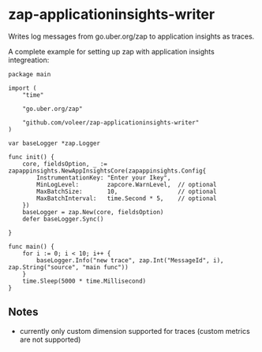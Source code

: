 # zap-applicationinsights-writer

Writes log messages from go.uber.org/zap to application insights as traces.</br>

A complete example for setting up zap with application insights integreation:

    package main

    import (
        "time"

        "go.uber.org/zap"

        "github.com/voleer/zap-applicationinsights-writer"
    )

    var baseLogger *zap.Logger

    func init() {
        core, fieldsOption, _ := zapappinsights.NewAppInsightsCore(zapappinsights.Config{
            InstrumentationKey: "Enter your Ikey",
            MinLogLevel:        zapcore.WarnLevel,  // optional
            MaxBatchSize:       10,                 // optional
            MaxBatchInterval:   time.Second * 5,    // optional
        })
        baseLogger = zap.New(core, fieldsOption)
        defer baseLogger.Sync()

    }

    func main() {
        for i := 0; i < 10; i++ {
            baseLogger.Info("new trace", zap.Int("MessageId", i), zap.String("source", "main func"))
        }
        time.Sleep(5000 * time.Millisecond)
    }

## Notes

- currently only custom dimension supported for traces (custom metrics are not supported)
